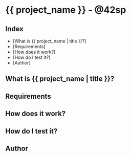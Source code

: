# {{ project_name }} - @42sp

## Index

* [What is {{ project_name | title }}?]
* [Requirements]
* [How does it work?]
* [How do I test it?]
* [Author]

## What is {{ project_name | title }}?

## Requirements

## How does it work?

## How do I test it?

## Author
